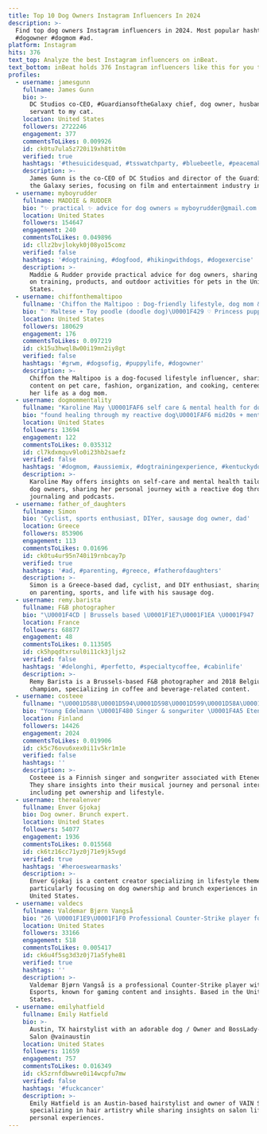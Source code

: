 ```yaml
---
title: Top 10 Dog Owners Instagram Influencers In 2024
description: >-
  Find top dog owners Instagram influencers in 2024. Most popular hashtags:
  #dogowner #dogmom #ad.
platform: Instagram
hits: 376
text_top: Analyze the best Instagram influencers on inBeat.
text_bottom: inBeat holds 376 Instagram influencers like this for you to connect with.
profiles:
  - username: jamesgunn
    fullname: James Gunn
    bio: >-
      DC Studios co-CEO, #GuardiansoftheGalaxy chief, dog owner, husband,
      servant to my cat.
    location: United States
    followers: 2722246
    engagement: 377
    commentsToLikes: 0.009926
    id: ck0tu7ula5z720i19xh8tit0m
    verified: true
    hashtags: '#thesuicidesquad, #tsswatchparty, #bluebeetle, #peacemaker'
    description: >-
      James Gunn is the co-CEO of DC Studios and director of the Guardians of
      the Galaxy series, focusing on film and entertainment industry insights.
  - username: myboyrudder
    fullname: MADDIE & RUDDER
    bio: "✨ practical ✨ advice for dog owners ✉️ myboyrudder@gmail.com \U0001F447\U0001F3FB codes + favorite products + amazon lists"
    location: United States
    followers: 154647
    engagement: 240
    commentsToLikes: 0.049896
    id: cllz2bvjlokyk0j08yo15comz
    verified: false
    hashtags: '#dogtraining, #dogfood, #hikingwithdogs, #dogexercise'
    description: >-
      Maddie & Rudder provide practical advice for dog owners, sharing insights
      on training, products, and outdoor activities for pets in the United
      States.
  - username: chiffonthemaltipoo
    fullname: 'Chiffon the Maltipoo : Dog-friendly lifestyle, dog mom & fashion'
    bio: "♡ Maltese + Toy poodle (doodle dog)\U0001F429 ♡ Princess puppy ♡ Cuteness • Fashionista • Dog owner ♡ Organization • Cooking • Pet-friendly home ♡ \U0001F4CDNY"
    location: United States
    followers: 180629
    engagement: 176
    commentsToLikes: 0.097219
    id: ck15u3hwql8w00i19mn2iy8gt
    verified: false
    hashtags: '#grwm, #dogsofig, #puppylife, #dogowner'
    description: >-
      Chiffon the Maltipoo is a dog-focused lifestyle influencer, sharing
      content on pet care, fashion, organization, and cooking, centered around
      her life as a dog mom.
  - username: dogmommentality
    fullname: "Karoline May \U0001FAF6 self care & mental health for dog moms"
    bio: "found healing through my reactive dog\U0001FAF6 mid20s + mental health + dog owner \U0001F4CDtouchin trees in kentucky journal & podcast\U0001F517⤵️ \U0001F48Ccollab@dogmommentality.com"
    location: United States
    followers: 13694
    engagement: 122
    commentsToLikes: 0.035312
    id: cl7kdxmquv9lo0i23hb2saefz
    verified: false
    hashtags: '#dogmom, #aussiemix, #dogtrainingexperience, #kentuckydog'
    description: >-
      Karoline May offers insights on self-care and mental health tailored for
      dog owners, sharing her personal journey with a reactive dog through
      journaling and podcasts.
  - username: father_of_daughters
    fullname: Simon
    bio: 'Cyclist, sports enthusiast, DIYer, sausage dog owner, dad'
    location: Greece
    followers: 853906
    engagement: 113
    commentsToLikes: 0.01696
    id: ck0tu4ur95n740i19rnbcay7p
    verified: true
    hashtags: '#ad, #parenting, #greece, #fatherofdaughters'
    description: >-
      Simon is a Greece-based dad, cyclist, and DIY enthusiast, sharing insights
      on parenting, sports, and life with his sausage dog.
  - username: remy.barista
    fullname: F&B photographer
    bio: "\U0001F4CD | Brussels based \U0001F1E7\U0001F1EA \U0001F947 | Belgium barista champion 2018 \U0001F436 | Proud Dog Owner @iamgujithecocker \U0001F4E9 | remy.barista@gmail.com"
    location: France
    followers: 68877
    engagement: 48
    commentsToLikes: 0.113505
    id: ck5hpqdtxrsul0i11ck3jljs2
    verified: false
    hashtags: '#delonghi, #perfetto, #specialtycoffee, #cabinlife'
    description: >-
      Remy Barista is a Brussels-based F&B photographer and 2018 Belgium barista
      champion, specializing in coffee and beverage-related content.
  - username: costeee
    fullname: "\U0001D588\U0001D594\U0001D598\U0001D599\U0001D58A\U0001D58A"
    bio: "Young Edelmann \U0001F480 Singer & songwriter \U0001F4A5 Etenee Records Dog owner Passionate nicotine lover"
    location: Finland
    followers: 14426
    engagement: 2024
    commentsToLikes: 0.019906
    id: ck5c76ovu6xex0i11v5kr1m1e
    verified: false
    hashtags: ''
    description: >-
      Costeee is a Finnish singer and songwriter associated with Etenee Records.
      They share insights into their musical journey and personal interests,
      including pet ownership and lifestyle.
  - username: therealenver
    fullname: Enver Gjokaj
    bio: Dog owner. Brunch expert.
    location: United States
    followers: 54077
    engagement: 1936
    commentsToLikes: 0.015568
    id: ck6tz16cc71yz0j71e9jk5vgd
    verified: true
    hashtags: '#heroeswearmasks'
    description: >-
      Enver Gjokaj is a content creator specializing in lifestyle themes,
      particularly focusing on dog ownership and brunch experiences in the
      United States.
  - username: valdecs
    fullname: Valdemar Bjørn Vangså
    bio: "26 \U0001F1E9\U0001F1F0 Professional Counter-Strike player for @ogesports \U0001F579 Dog owner \U0001F436 C63S \U0001F3CE"
    location: United States
    followers: 33166
    engagement: 518
    commentsToLikes: 0.005417
    id: ck6u4f5sg3d3z0j71a5fyhe81
    verified: true
    hashtags: ''
    description: >-
      Valdemar Bjørn Vangså is a professional Counter-Strike player with OG
      Esports, known for gaming content and insights. Based in the United
      States.
  - username: emilyhatfield
    fullname: Emily Hatfield
    bio: >-
      Austin, TX hairstylist with an adorable dog / Owner and BossLady- VAIN
      Salon @vainaustin
    location: United States
    followers: 11659
    engagement: 757
    commentsToLikes: 0.016349
    id: ck5zrnfdbwwre0i14wcpfu7mw
    verified: false
    hashtags: '#fuckcancer'
    description: >-
      Emily Hatfield is an Austin-based hairstylist and owner of VAIN Salon,
      specializing in hair artistry while sharing insights on salon life and
      personal experiences.
---
```


